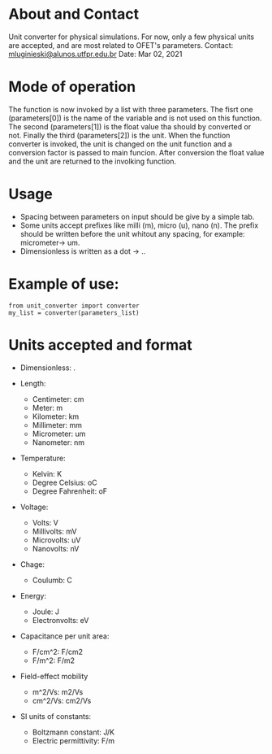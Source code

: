 # About and Contact
Unit converter for physical simulations. For now, only a few physical units are accepted, and are most related to OFET's parameters.
Contact: mluginieski@alunos.utfpr.edu.br
Date: Mar 02, 2021

# Mode of operation
The function is now invoked by a list with three parameters. The fisrt one (parameters[0]) is the name of the variable and is not used on this function. The second (parameters[1]) is the float value tha should by converted or not. Finally the third (parameters[2]) is the unit.
When the function converter is invoked, the unit is changed on the unit function and a conversion factor is passed to main funcion. After conversion the float value and the unit are returned to the involking function.

# Usage
  * Spacing between parameters on input should be give by a simple tab.
  * Some units accept prefixes like milli (m), micro (u), nano (n). The prefix
    should be written before the unit whitout any spacing, for example:
    micrometer-> um.
  * Dimensionless is written as a dot -> ..
  
# Example of use:
```
from unit_converter import converter
my_list = converter(parameters_list)
```

# Units accepted and format
  * Dimensionless:             .
  
  * Length:
    * Centimeter:              cm
    * Meter:                    m
    * Kilometer:               km
    * Millimeter:              mm
    * Micrometer:              um
    * Nanometer:               nm

  * Temperature:
    * Kelvin:                K
    * Degree Celsius:        oC
    * Degree Fahrenheit:     oF

  * Voltage:
    * Volts:                  V
    * Millivolts:            mV
    * Microvolts:            uV
    * Nanovolts:             nV
      
  * Chage:
    * Coulumb:               C

  * Energy:
    * Joule:                 J
    * Electronvolts:         eV
      
  * Capacitance per unit area:
    * F/cm^2:                F/cm2
    * F/m^2:                 F/m2

  * Field-effect mobility
    * m^2/Vs:                m2/Vs
    * cm^2/Vs:               cm2/Vs

  * SI units of constants:
    * Boltzmann constant:    J/K
    * Electric permittivity: F/m

